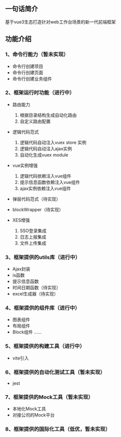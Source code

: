 ## 一句话简介
基于vue3生态打造针对web工作台场景的新一代前端框架

## 功能介绍

### 1、命令行能力（暂未实现）
- 命令行创建项目
- 命令行创建页面
- 命令行创建业务组件


### 2、框架运行时功能（进行中）
- 路由能力
    1. 根据目录结构生成自动化路由
    2. 自定义路由配置

- 逻辑代码范式
    1. 逻辑代码自动注入vuex store 实例
    2. 逻辑代码自动注入ajax实例
    3. 自动化生成vuex module

- vue实例增强
    1. 逻辑代码依赖注入vue组件
    2. 提示信息函数依赖注入vue组件
    3. ajax实例依赖注入vue组件

- 弹层代码范式（待实现）

- blockWrapper（待实现）


- XES增强
    1. SSO登录集成
    2. 日志上报集成
    3. 文件上传集成



### 3、框架提供的utils库（进行中）
- Ajax封装
- is函数
- 提示信息函数
- 时间日期函数（待实现）
- excel生成器（待实现）


### 4、框架提供的组件库（进行中）
- 图表组件
- 布局组件
- Block组件
......


### 5、框架提供的构建工具（进行中）
- vite引入

### 6、框架提供的自动化测试工具（暂未实现）
- jest

### 7、框架提供的Mock工具（暂未实现）
- 本地化Mock工具
- 对接公司的Mock平台

### 8、框架提供的国际化工具（低优，暂未实现）
